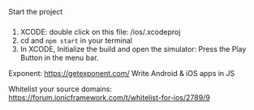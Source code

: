 Start the project
#####

1. XCODE: double click on this file: /ios/.xcodeproj
2. cd and `npm start` in your terminal
3. In XCODE, Initialize the build and open the simulator: Press the Play Button in the menu bar.


Exponent:
https://getexponent.com/
Write Android & iOS apps in JS

Whitelist your source domains:
https://forum.ionicframework.com/t/whitelist-for-ios/2789/9
